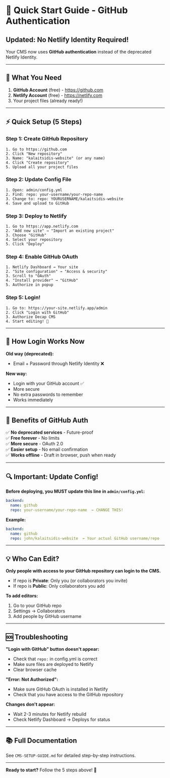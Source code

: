 # 🚀 Quick Start Guide - GitHub Authentication

## Updated: No Netlify Identity Required!

Your CMS now uses **GitHub authentication** instead of the deprecated Netlify Identity.

---

## 📝 What You Need

1. **GitHub Account** (free) - https://github.com
2. **Netlify Account** (free) - https://netlify.com
3. Your project files (already ready!)

---

## ⚡ Quick Setup (5 Steps)

### Step 1: Create GitHub Repository
```
1. Go to https://github.com
2. Click "New repository"
3. Name: "kalaitsidis-website" (or any name)
4. Click "Create repository"
5. Upload all your project files
```

### Step 2: Update Config File
```
1. Open: admin/config.yml
2. Find: repo: your-username/your-repo-name
3. Change to: repo: YOURUSERNAME/kalaitsidis-website
4. Save and upload to GitHub
```

### Step 3: Deploy to Netlify
```
1. Go to https://app.netlify.com
2. "Add new site" → "Import an existing project"
3. Choose "GitHub"
4. Select your repository
5. Click "Deploy"
```

### Step 4: Enable GitHub OAuth
```
1. Netlify Dashboard → Your site
2. "Site configuration" → "Access & security"
3. Scroll to "OAuth"
4. "Install provider" → "GitHub"
5. Authorize in popup
```

### Step 5: Login!
```
1. Go to: https://your-site.netlify.app/admin
2. Click "Login with GitHub"
3. Authorize Decap CMS
4. Start editing! 🎉
```

---

## 🔐 How Login Works Now

**Old way (deprecated):**
- Email + Password through Netlify Identity ❌

**New way:**
- Login with your GitHub account ✅
- More secure
- No extra passwords to remember
- Works immediately

---

## 🎯 Benefits of GitHub Auth

✅ **No deprecated services** - Future-proof  
✅ **Free forever** - No limits  
✅ **More secure** - OAuth 2.0  
✅ **Easier setup** - No email confirmation  
✅ **Works offline** - Draft in browser, push when ready  

---

## 🔍 Important: Update Config!

**Before deploying, you MUST update this line in `admin/config.yml`:**

```yaml
backend:
  name: github
  repo: your-username/your-repo-name  ← CHANGE THIS!
```

**Example:**
```yaml
backend:
  name: github
  repo: john/kalaitsidis-website  ← Your actual GitHub username/repo
```

---

## 💡 Who Can Edit?

**Only people with access to your GitHub repository can login to the CMS.**

- If repo is **Private**: Only you (or collaborators you invite)
- If repo is **Public**: Only collaborators you add

**To add editors:**
1. Go to your GitHub repo
2. Settings → Collaborators
3. Add people by GitHub username

---

## 🆘 Troubleshooting

**"Login with GitHub" button doesn't appear:**
- Check that `repo:` in config.yml is correct
- Make sure files are deployed to Netlify
- Clear browser cache

**"Error: Not Authorized":**
- Make sure GitHub OAuth is installed in Netlify
- Check that you have access to the GitHub repository

**Changes don't appear:**
- Wait 2-3 minutes for Netlify rebuild
- Check Netlify Dashboard → Deploys for status

---

## 📚 Full Documentation

See `CMS-SETUP-GUIDE.md` for detailed step-by-step instructions.

---

**Ready to start?** Follow the 5 steps above! 🚀
